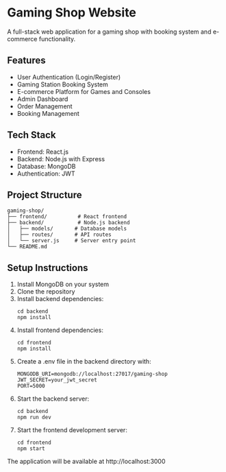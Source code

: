 # Gaming Shop Website

A full-stack web application for a gaming shop with booking system and e-commerce functionality.

## Features

- User Authentication (Login/Register)
- Gaming Station Booking System
- E-commerce Platform for Games and Consoles
- Admin Dashboard
- Order Management
- Booking Management

## Tech Stack

- Frontend: React.js
- Backend: Node.js with Express
- Database: MongoDB
- Authentication: JWT

## Project Structure

```
gaming-shop/
├── frontend/          # React frontend
├── backend/           # Node.js backend
│   ├── models/       # Database models
│   ├── routes/       # API routes
│   └── server.js     # Server entry point
└── README.md
```

## Setup Instructions

1. Install MongoDB on your system
2. Clone the repository
3. Install backend dependencies:
   ```
   cd backend
   npm install
   ```
4. Install frontend dependencies:
   ```
   cd frontend
   npm install
   ```
5. Create a .env file in the backend directory with:
   ```
   MONGODB_URI=mongodb://localhost:27017/gaming-shop
   JWT_SECRET=your_jwt_secret
   PORT=5000
   ```
6. Start the backend server:
   ```
   cd backend
   npm run dev
   ```
7. Start the frontend development server:
   ```
   cd frontend
   npm start
   ```

The application will be available at http://localhost:3000
